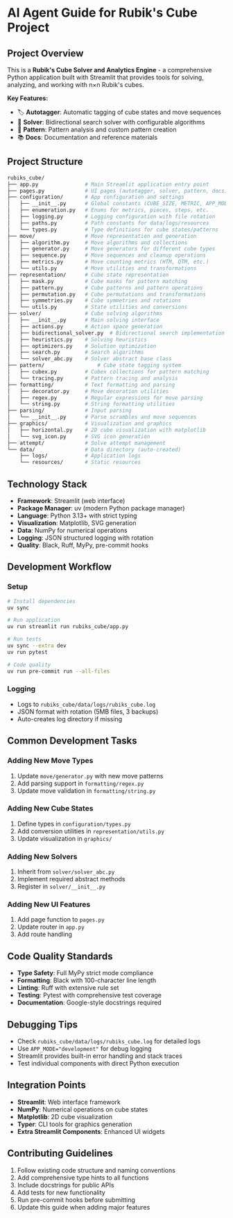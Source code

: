 # AI Agent Guide for Rubik's Cube Project

## Project Overview

This is a **Rubik's Cube Solver and Analytics Engine** - a comprehensive Python application built with Streamlit that provides tools for solving, analyzing, and working with n×n Rubik's cubes.

**Key Features:**

- 🏷️ **Autotagger**: Automatic tagging of cube states and move sequences
- 🧩 **Solver**: Bidirectional search solver with configurable algorithms
- 🎨 **Pattern**: Pattern analysis and custom pattern creation
- 📚 **Docs**: Documentation and reference materials

## Project Structure

```bash
rubiks_cube/
├── app.py               # Main Streamlit application entry point
├── pages.py             # UI pages (autotagger, solver, pattern, docs)
├── configuration/       # App configuration and settings
│   ├── __init__.py      # Global constants (CUBE_SIZE, METRIC, APP_MODE)
│   ├── enumeration.py   # Enums for metrics, pieces, steps, etc.
│   ├── logging.py       # Logging configuration with file rotation
│   ├── paths.py         # Path constants for data/logs/resources
│   └── types.py         # Type definitions for cube states/patterns
├── move/                # Move representation and generation
│   ├── algorithm.py     # Move algorithms and collections
│   ├── generator.py     # Move generators for different cube types
│   ├── sequence.py      # Move sequences and cleanup operations
│   ├── metrics.py       # Move counting metrics (HTM, QTM, etc.)
│   └── utils.py         # Move utilities and transformations
├── representation/      # Cube state representation
│   ├── mask.py          # Cube masks for pattern matching
│   ├── pattern.py       # Cube patterns and pattern operations
│   ├── permutation.py   # Cube permutations and transformations
│   ├── symmetries.py    # Cube symmetries and rotations
│   └── utils.py         # State utilities and conversions
├── solver/              # Cube solving algorithms
│   ├── __init__.py      # Main solving interface
│   ├── actions.py       # Action space generation
│   ├── bidirectional_solver.py  # Bidirectional search implementation
│   ├── heuristics.py    # Solving heuristics
│   ├── optimizers.py    # Solution optimization
│   ├── search.py        # Search algorithms
│   └── solver_abc.py    # Solver abstract base class
├── pattern/                 # Cube state tagging system
│   ├── cubex.py         # Cubex collections for pattern matching
│   └── tracing.py       # Pattern tracing and analysis
├── formatting/          # Text formatting and parsing
│   ├── decorator.py     # Move decoration utilities
│   ├── regex.py         # Regular expressions for move parsing
│   └── string.py        # String formatting utilities
├── parsing/             # Input parsing
│   └── __init__.py      # Parse scrambles and move sequences
├── graphics/            # Visualization and graphics
│   ├── horizontal.py    # 2D cube visualization with matplotlib
│   └── svg_icon.py      # SVG icon generation
├── attempt/             # Solve attempt management
└── data/                # Data directory (auto-created)
    ├── logs/            # Application logs
    └── resources/       # Static resources
```

## Technology Stack

- **Framework**: Streamlit (web interface)
- **Package Manager**: uv (modern Python package manager)
- **Language**: Python 3.13+ with strict typing
- **Visualization**: Matplotlib, SVG generation
- **Data**: NumPy for numerical operations
- **Logging**: JSON structured logging with rotation
- **Quality**: Black, Ruff, MyPy, pre-commit hooks

## Development Workflow

### Setup

```bash
# Install dependencies
uv sync

# Run application
uv run streamlit run rubiks_cube/app.py

# Run tests
uv sync --extra dev
uv run pytest

# Code quality
uv run pre-commit run --all-files
```

### Logging

- Logs to `rubiks_cube/data/logs/rubiks_cube.log`
- JSON format with rotation (5MB files, 3 backups)
- Auto-creates log directory if missing

## Common Development Tasks

### Adding New Move Types

1. Update `move/generator.py` with new move patterns
2. Add parsing support in `formatting/regex.py`
3. Update move validation in `formatting/string.py`

### Adding New Cube States

1. Define types in `configuration/types.py`
2. Add conversion utilities in `representation/utils.py`
3. Update visualization in `graphics/`

### Adding New Solvers

1. Inherit from `solver/solver_abc.py`
2. Implement required abstract methods
3. Register in `solver/__init__.py`

### Adding New UI Features

1. Add page function to `pages.py`
2. Update router in `app.py`
3. Add route handling

## Code Quality Standards

- **Type Safety**: Full MyPy strict mode compliance
- **Formatting**: Black with 100-character line length
- **Linting**: Ruff with extensive rule set
- **Testing**: Pytest with comprehensive test coverage
- **Documentation**: Google-style docstrings required

## Debugging Tips

- Check `rubiks_cube/data/logs/rubiks_cube.log` for detailed logs
- Use `APP_MODE="development"` for debug logging
- Streamlit provides built-in error handling and stack traces
- Test individual components with direct Python execution

## Integration Points

- **Streamlit**: Web interface framework
- **NumPy**: Numerical operations on cube states
- **Matplotlib**: 2D cube visualization
- **Typer**: CLI tools for graphics generation
- **Extra Streamlit Components**: Enhanced UI widgets

## Contributing Guidelines

1. Follow existing code structure and naming conventions
2. Add comprehensive type hints to all functions
3. Include docstrings for public APIs
4. Add tests for new functionality
5. Run pre-commit hooks before submitting
6. Update this guide when adding major features
